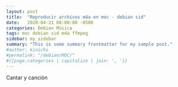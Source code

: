 ```yaml
---
layout: post
title:  "Reproducir archivos m4a en moc - debian sid"
date:   2020-04-21 08:00:00 -0500
categories: Debian Música
tags: moc debian sid m4a ffmpeg
sidebar: my_sidebar
summary: "This is some summary frontmatter for my sample post."
#author: kinichi
#permalink: "/debian/MOC/"
#{{page.categories | capitalize | join: ', '}}
---
```


Cantar y canción

